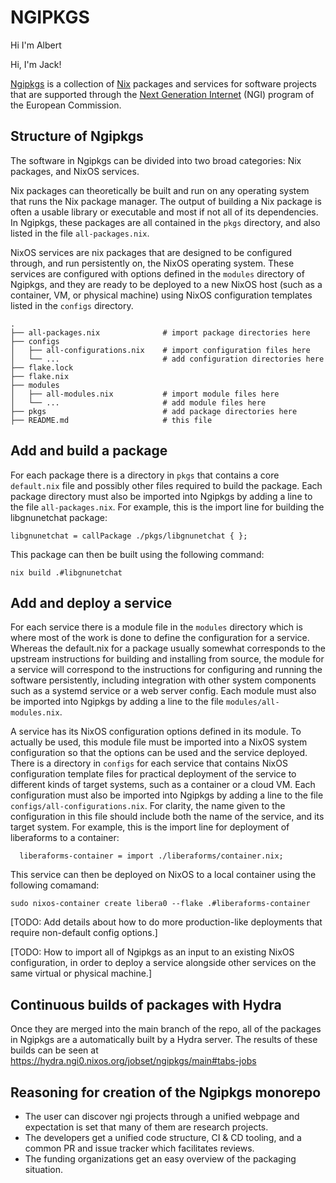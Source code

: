 # NGIPKGS

Hi I'm Albert

Hi, I'm Jack!

[Ngipkgs](https://github.com/ngi-nix/ngipkgs) is a collection of [Nix](https://nixos.org/) packages and services for software projects that are supported through the [Next Generation Internet](https://www.ngi.eu/) (NGI) program of the European Commission.

## Structure of Ngipkgs

The software in Ngipkgs can be divided into two broad categories: Nix packages, and NixOS services.

Nix packages can theoretically be built and run on any operating system that runs the Nix package manager. The output of building a Nix package is often a usable library or executable and most if not all of its dependencies. In Ngipkgs, these packages are all contained in the `pkgs` directory, and also listed in the file `all-packages.nix`.  

NixOS services are nix packages that are designed to be configured through, and run persistently on, the NixOS operating system. These services are configured with options defined in the `modules` directory of Ngipkgs, and they are ready to be deployed to a new NixOS host (such as a container, VM, or physical machine) using NixOS configuration templates listed in the `configs` directory.

```
.
├── all-packages.nix              # import package directories here
├── configs
│   ├── all-configurations.nix    # import configuration files here
│   └── ...                       # add configuration directories here
├── flake.lock
├── flake.nix
├── modules
│   ├── all-modules.nix           # import module files here
│   └── ...                       # add module files here  
├── pkgs                          # add package directories here
├── README.md                     # this file
```

## Add and build a package

For each package there is a directory in `pkgs` that contains a core `default.nix` file and possibly other files required to build the package. Each package directory must also be imported into Ngipkgs by adding a line to the file `all-packages.nix`. For example, this is the import line for building the libgnunetchat package:
```
libgnunetchat = callPackage ./pkgs/libgnunetchat { };
```
This package can then be built using the following command:
```
nix build .#libgnunetchat
```

## Add and deploy a service

For each service there is a module file in the `modules` directory which is where most of the work is done to define the configuration for a service. Whereas the default.nix for a package usually somewhat corresponds to the upstream instructions for building and installing from source, the module for a service will correspond to the instructions for configuring and running the software persistently, including integration with other system components such as a systemd service or a web server config. Each module must also be imported into Ngipkgs by adding a line to the file `modules/all-modules.nix`.

A service has its NixOS configuration options defined in its module. To actually be used, this module file must be imported into a NixOS system configuration so that the options can be used and the service deployed. There is a directory in `configs` for each service that contains NixOS configuration template files for practical deployment of the service to different kinds of target systems, such as a container or a cloud VM. Each configuration must also be imported into Ngipkgs by adding a line to the file `configs/all-configurations.nix`. For clarity, the name given to the configuration in this file should include both the name of the service, and its target system. For example, this is the import line for deployment of liberaforms to a container:
```
  liberaforms-container = import ./liberaforms/container.nix;
```
This service can then be deployed on NixOS to a local container using the following comamand:
```
sudo nixos-container create libera0 --flake .#liberaforms-container
```

[TODO: Add details about how to do more production-like deployments that require non-default config options.]

[TODO: How to import all of Ngipkgs as an input to an existing NixOS configuration, in order to deploy a service alongside other services on the same virtual or physical machine.]

## Continuous builds of packages with Hydra

Once they are merged into the main branch of the repo, all of the packages in Ngipkgs are a automatically built by a Hydra server. The results of these builds can be seen at https://hydra.ngi0.nixos.org/jobset/ngipkgs/main#tabs-jobs

## Reasoning for creation of the Ngipkgs monorepo

- The user can discover ngi projects through a unified webpage and expectation is set that many of them are research projects.
- The developers get a unified code structure, CI & CD tooling, and a common PR and issue tracker which facilitates reviews.
- The funding organizations get an easy overview of the packaging situation.
